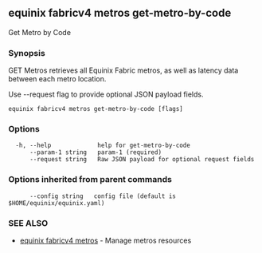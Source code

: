 ## equinix fabricv4 metros get-metro-by-code

Get Metro by Code

### Synopsis

GET Metros retrieves all Equinix Fabric metros, as well as latency data between each metro location.

Use --request flag to provide optional JSON payload fields.

```
equinix fabricv4 metros get-metro-by-code [flags]
```

### Options

```
  -h, --help             help for get-metro-by-code
      --param-1 string   param-1 (required)
      --request string   Raw JSON payload for optional request fields
```

### Options inherited from parent commands

```
      --config string   config file (default is $HOME/equinix/equinix.yaml)
```

### SEE ALSO

* [equinix fabricv4 metros](equinix_fabricv4_metros.md)	 - Manage metros resources

